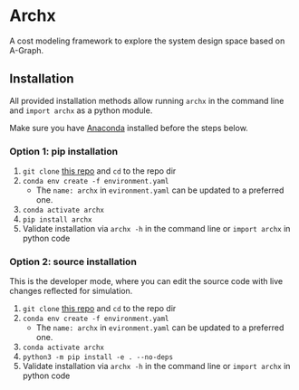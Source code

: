 # Archx
A cost modeling framework to explore the system design space based on A-Graph.

## Installation
All provided installation methods allow running ```archx``` in the command line and ```import archx``` as a python module.

Make sure you have [Anaconda](https://www.anaconda.com/) installed before the steps below.

### Option 1: pip installation
1. ```git clone``` [this repo](https://github.com/UnaryLab/archx) and ```cd``` to the repo dir
2. ```conda env create -f environment.yaml```
   - The ```name: archx``` in ```evironment.yaml``` can be updated to a preferred one.
3. ```conda activate archx```
4. ```pip install archx```
5. Validate installation via ```archx -h``` in the command line or ```import archx``` in python code

### Option 2: source installation
This is the developer mode, where you can edit the source code with live changes reflected for simulation.
1. ```git clone``` [this repo](https://github.com/UnaryLab/archx) and ```cd``` to the repo dir
2. ```conda env create -f environment.yaml```
   - The ```name: archx``` in ```evironment.yaml``` can be updated to a preferred one.
3. ```conda activate archx```
4. ```python3 -m pip install -e . --no-deps```
5. Validate installation via ```archx -h``` in the command line or ```import archx``` in python code
